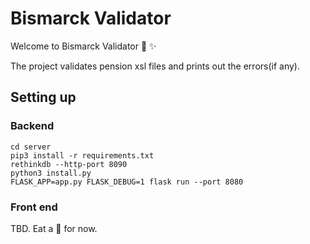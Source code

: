 # Bismarck Validator

Welcome to Bismarck Validator :confetti_ball: :sparkles:

The project validates pension xsl files and prints out the errors(if
any).

## Setting up

### Backend

```
cd server
pip3 install -r requirements.txt
rethinkdb --http-port 8090
python3 install.py
FLASK_APP=app.py FLASK_DEBUG=1 flask run --port 8080
```

### Front end
TBD. Eat a :pizza: for now.
